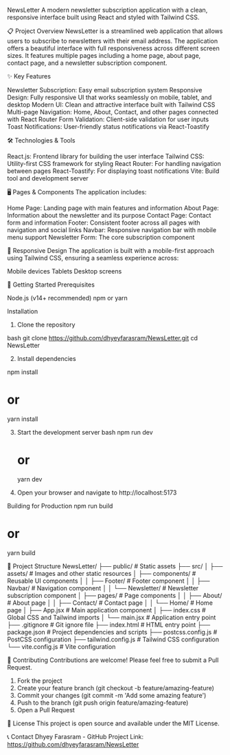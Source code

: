 NewsLetter
A modern newsletter subscription application with a clean, responsive interface built using React and styled with Tailwind CSS.

📋 Project Overview
NewsLetter is a streamlined web application that allows users to subscribe to newsletters with their email address. The application offers a beautiful interface with full responsiveness across different screen sizes. It features multiple pages including a home page, about page, contact page, and a newsletter subscription component.

✨ Key Features

Newsletter Subscription: Easy email subscription system
Responsive Design: Fully responsive UI that works seamlessly on mobile, tablet, and desktop
Modern UI: Clean and attractive interface built with Tailwind CSS
Multi-page Navigation: Home, About, Contact, and other pages connected with React Router
Form Validation: Client-side validation for user inputs
Toast Notifications: User-friendly status notifications via React-Toastify

🛠️ Technologies & Tools

React.js: Frontend library for building the user interface
Tailwind CSS: Utility-first CSS framework for styling
React Router: For handling navigation between pages
React-Toastify: For displaying toast notifications
Vite: Build tool and development server

🖥️ Pages & Components
The application includes:

Home Page: Landing page with main features and information
About Page: Information about the newsletter and its purpose
Contact Page: Contact form and information
Footer: Consistent footer across all pages with navigation and social links
Navbar: Responsive navigation bar with mobile menu support
Newsletter Form: The core subscription component

📱 Responsive Design
The application is built with a mobile-first approach using Tailwind CSS, ensuring a seamless experience across:

Mobile devices
Tablets
Desktop screens

🚀 Getting Started
Prerequisites

Node.js (v14+ recommended)
npm or yarn

Installation

1. Clone the repository

  bash
  git clone https://github.com/dhyeyfarasram/NewsLetter.git
  cd NewsLetter

2. Install dependencies

  npm install
  # or
  yarn install

3. Start the development server
   bash
   npm run dev
   # or
   yarn dev
   
4. Open your browser and navigate to http://localhost:5173

  Building for Production
  npm run build
  # or
  yarn build
  
📂 Project Structure
NewsLetter/
├── public/              # Static assets
├── src/
│   ├── assets/          # Images and other static resources
│   ├── components/      # Reusable UI components
│   │   ├── Footer/      # Footer component
│   │   ├── Navbar/      # Navigation component
│   │   └── Newsletter/  # Newsletter subscription component
│   ├── pages/           # Page components
│   │   ├── About/       # About page
│   │   ├── Contact/     # Contact page
│   │   └── Home/        # Home page
│   ├── App.jsx          # Main application component
│   ├── index.css        # Global CSS and Tailwind imports
│   └── main.jsx         # Application entry point
├── .gitignore           # Git ignore file
├── index.html           # HTML entry point
├── package.json         # Project dependencies and scripts
├── postcss.config.js    # PostCSS configuration
├── tailwind.config.js   # Tailwind CSS configuration
└── vite.config.js       # Vite configuration

🤝 Contributing
Contributions are welcome! Please feel free to submit a Pull Request.
  1. Fork the project
  2. Create your feature branch (git checkout -b feature/amazing-feature)
  3. Commit your changes (git commit -m 'Add some amazing feature')
  4. Push to the branch (git push origin feature/amazing-feature)
  5. Open a Pull Request

📝 License
This project is open source and available under the MIT License.

📞 Contact
Dhyey Farasram - GitHub
Project Link: https://github.com/dhyeyfarasram/NewsLetter
